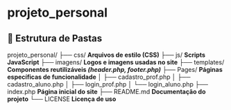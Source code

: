# projeto_personal

## 📁 Estrutura de Pastas

projeto_personal/ 
├── css/ **Arquivos de estilo (CSS)**
├── js/ **Scripts JavaScript** 
├── imagens/ **Logos e imagens usadas no site** 
├── templates/ **Componentes reutilizáveis *(header.php, footer.php)*** 
├── Pages/ **Páginas específicas de funcionalidade** 
│   ├── cadastro_prof.php 
│   ├── cadastro_aluno.php
│   ├── login_prof.php
│   └── login_aluno.php 
├── index.php **Página inicial do site** 
├── README.md **Documentação do projeto** 
└── LICENSE **Licença de uso**